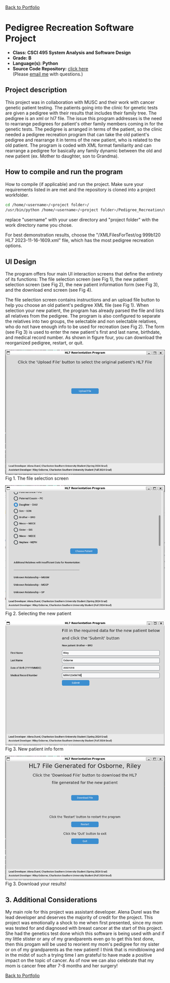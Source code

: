 [Back to Portfolio](./)

Pedigree Recreation Software Project
===============

-   **Class: CSCI 495 System Analysis and Software Design** 
-   **Grade: B** 
-   **Language(s): Python** 
-   **Source Code Repository:** [click here](https://github.com/RileyOsborne26/Pedigree_Recreation)  
    (Please [email me](mailto:rwosborne@csustudent.net?subject=GitHub%20Access) with questions.)

## Project description

This project was in collaboration with MUSC and their work with cancer genetic patient testing. The patients going into the clinic for genetic tests are given a pedigree with their results that includes their family tree. The pedigree is an xml or hl7 file. The issue this program addresses is the need to rearrange pedigrees for patient's other family members coming in for the genetic tests. The pedigree is arranged in terms of the patient, so the clinic needed a pedigree recreation program that can take the old patient's pedigree and rearrange it in terms of the new patient, who is related to the old patient. The program is coded with XML format familiarity and can rearrange a pedigree for basically any family dynamic between the old and new patient (ex. Mother to daughter, son to Grandma).

## How to compile and run the program

How to compile (if applicable) and run the project.
Make sure your requirements listed in  are met and the repository is cloned into a project workfolder.

```bash
cd /home/<username>/<project folder>/
/usr/bin/python /home/<username>/<project folder>/Pedigree_Recreation/main.py
```
replace "username" with your user directory and "project folder" with the work directory name you chose.

For best demonstration results, choose the "/XMLFilesForTest/og 999b120 HL7 2023-11-16-1609.xml" file, which has the most pedigree recreation options.

## UI Design

The program offers four main UI interaction screens that define the entirety of its functions: The file selection screen (see Fig 1), the new patient selection screen (see Fig 2), the new patient information form (see Fig 3), and the download end screen (see Fig 4). 

The file selection screen contains instructions and an upload file button to help you choose an old patient's pedigree XML file (see Fig 1). When selection your new patient, the program has already parsed the file and lists all relatives from the pedigree. The program is also configured to separate the relatives into two groups, the selectable and non selectable relatives, who do not have enough info to be used for recreation (see Fig 2). The form (see Fig 3) is used to enter the new patient's first and last name, birthdate, and medical record number. As shown in figure four, you can download the reorganized pedigree, restart, or quit.

![screenshot](images/project1/Project1_a.PNG)  
Fig 1. The file selection screen

![screenshot](images/project1/Project1_thumbnail.PNG)  
Fig 2. Selecting the new patient

![screenshot](images/project1/Project1_b.PNG)  
Fig 3. New patient info form

![screenshot](images/project1/Project1_c.PNG)  
Fig 3. Download your results!

## 3. Additional Considerations

My main role for this project was assistant developer. Alena Durel was the lead developer and deserves the majority of credit for the project. This project was emotionally a shock to me when first presented, since my mom was tested for and diagnosed with breast cancer at the start of this project. She had the genetics test done which this software is being used with and if my little stister or any of my grandparents even go to get this test done, then this progam will be used to reorient my mom's pedigree for my sister or on of my grandparents as the new patient! I think that is mindblowing and in the midst of such a trying time I am grateful to have made a positive impact on the topic of cancer. As of now we can also celebrate that my mom is cancer free after 7-8 months and her surgery!

[Back to Portfolio](./)